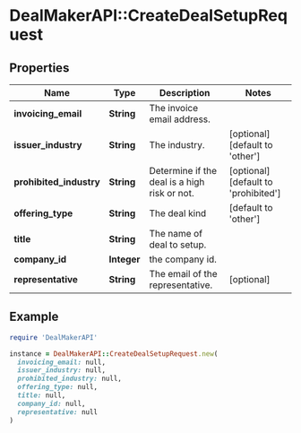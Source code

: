 # DealMakerAPI::CreateDealSetupRequest

## Properties

| Name | Type | Description | Notes |
| ---- | ---- | ----------- | ----- |
| **invoicing_email** | **String** | The invoice email address. |  |
| **issuer_industry** | **String** | The industry. | [optional][default to &#39;other&#39;] |
| **prohibited_industry** | **String** | Determine if the deal is a high risk or not. | [optional][default to &#39;prohibited&#39;] |
| **offering_type** | **String** | The deal kind | [default to &#39;other&#39;] |
| **title** | **String** | The name of deal to setup. |  |
| **company_id** | **Integer** | the company id. |  |
| **representative** | **String** | The email of the representative. | [optional] |

## Example

```ruby
require 'DealMakerAPI'

instance = DealMakerAPI::CreateDealSetupRequest.new(
  invoicing_email: null,
  issuer_industry: null,
  prohibited_industry: null,
  offering_type: null,
  title: null,
  company_id: null,
  representative: null
)
```

